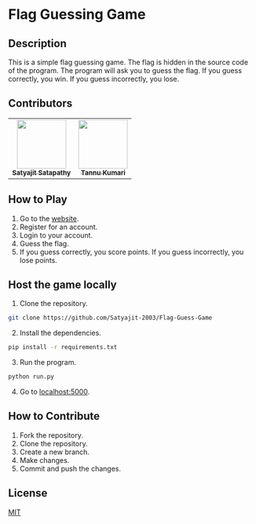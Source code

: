 # Flag Guessing Game

## Description
This is a simple flag guessing game. The flag is hidden in the source code of the program. The program will ask you to guess the flag. If you guess correctly, you win. If you guess incorrectly, you lose. 

## Contributors

<table>
    <tr>
        <td align="center"><a href="https://github.com/Satyajit-2003"><img src="https://avatars.githubusercontent.com/u/74524306?v=4" width="100px;" alt=""/><br /><sub><b>Satyajit Satapathy</b></sub></a><br /></td>
        <td align="center"><a href="https://github.com/tannu-ck21"><img src="https://avatars.githubusercontent.com/u/118547911?v=4" width="100px;" alt=""/><br /><sub><b>Tannu Kumari</b></sub></a><br /></td>
    </tr>
</table>


## How to Play
1. Go to the [website](https://flag-guess-game.satyajitsatapat.repl.co/).
2. Register for an account.
3. Login to your account.
4. Guess the flag.
5. If you guess correctly, you score points. If you guess incorrectly, you lose points.

## Host the game locally
1. Clone the repository.
```bash
git clone https://github.com/Satyajit-2003/Flag-Guess-Game
```
2. Install the dependencies.
```bash
pip install -r requirements.txt
```
3. Run the program.
```bash
python run.py
```
4. Go to [localhost:5000](http://localhost:5000/).

## How to Contribute
1. Fork the repository.
2. Clone the repository.
3. Create a new branch.
4. Make changes.
5. Commit and push the changes.

## License
[MIT](https://choosealicense.com/licenses/mit/)

